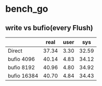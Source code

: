 # bench_go

## write vs bufio(every Flush)

|            | real  | user |  sys  |
|------------|-------|------|-------|
| Direct     | 37.34 | 3.30 | 32.59 |
| bufio 4096 | 40.14 | 4.83 | 34.12 |
| bufio 8192 | 40.96 | 4.80 | 34.92 |
| bufio 16384| 40.70 | 4.84 | 34.43 |
